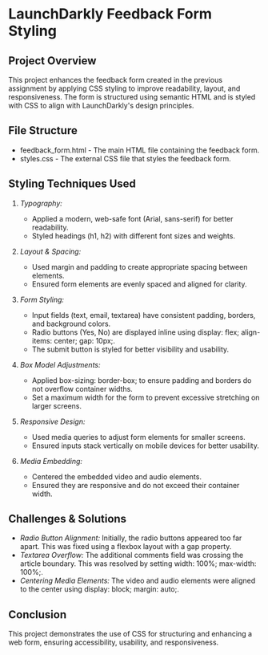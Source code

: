 # LaunchDarkly Feedback Form Styling

## Project Overview
This project enhances the feedback form created in the previous assignment by applying CSS styling to improve readability, layout, and responsiveness. The form is structured using semantic HTML and is styled with CSS to align with LaunchDarkly's design principles.

## File Structure
- feedback_form.html - The main HTML file containing the feedback form.
- styles.css - The external CSS file that styles the feedback form.

## Styling Techniques Used
1. *Typography:*
   - Applied a modern, web-safe font (Arial, sans-serif) for better readability.
   - Styled headings (h1, h2) with different font sizes and weights.

2. *Layout & Spacing:*
   - Used margin and padding to create appropriate spacing between elements.
   - Ensured form elements are evenly spaced and aligned for clarity.

3. *Form Styling:*
   - Input fields (text, email, textarea) have consistent padding, borders, and background colors.
   - Radio buttons (Yes, No) are displayed inline using display: flex; align-items: center; gap: 10px;.
   - The submit button is styled for better visibility and usability.

4. *Box Model Adjustments:*
   - Applied box-sizing: border-box; to ensure padding and borders do not overflow container widths.
   - Set a maximum width for the form to prevent excessive stretching on larger screens.

5. *Responsive Design:*
   - Used media queries to adjust form elements for smaller screens.
   - Ensured inputs stack vertically on mobile devices for better usability.

6. *Media Embedding:*
   - Centered the embedded video and audio elements.
   - Ensured they are responsive and do not exceed their container width.

## Challenges & Solutions
- *Radio Button Alignment:* Initially, the radio buttons appeared too far apart. This was fixed using a flexbox layout with a gap property.
- *Textarea Overflow:* The additional comments field was crossing the article boundary. This was resolved by setting width: 100%; max-width: 100%;.
- *Centering Media Elements:* The video and audio elements were aligned to the center using display: block; margin: auto;.

## Conclusion
This project demonstrates the use of CSS for structuring and enhancing a web form, ensuring accessibility, usability, and responsiveness.

